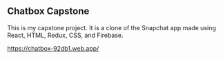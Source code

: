 ## Chatbox Capstone

This is my capstone project. It is a clone of the Snapchat app made using React, HTML, Redux, CSS, and Firebase. 

https://chatbox-92db1.web.app/
